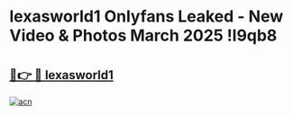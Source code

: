 # lexasworld1 Onlyfans Leaked - New Video & Photos March 2025 !l9qb8

# <h2><a href="https://ag0rrz.iuczelnia.edu.pl?title=lexasworld1&ref=l9qb8">🔗👉 🔴 lexasworld1</a></h2>

[![acn](https://github.com/user-attachments/assets/0f9c940e-d8b0-45ae-aac7-cd30a18b3e1c)](https://ag0rrz.iuczelnia.edu.pl?title=lexasworld1&ref=l9qb8)

